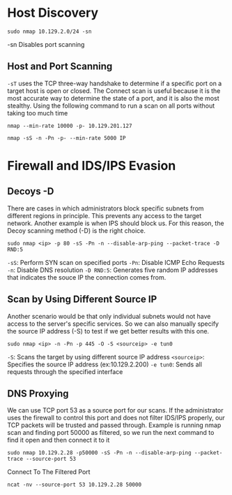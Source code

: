 # Host Discovery
```
sudo nmap 10.129.2.0/24 -sn
```
-sn Disables port scanning

## Host and Port Scanning
`-sT` uses the TCP three-way handshake to determine if a specific port on a target host is open or closed. The Connect scan is useful because it is the most accurate way to determine the state of a port, and it is also the most stealthy.
Using the following command to run a scan on all ports without taking too much time
```
nmap --min-rate 10000 -p- 10.129.201.127
```
```
nmap -sS -n -Pn -p- --min-rate 5000 IP
```
# Firewall and IDS/IPS Evasion
## Decoys -D
There are cases in which administrators block specific subnets from different regions in principle. This prevents any access to the target network. Another example is when IPS should block us. For this reason, the Decoy scanning method (-D) is the right choice.
```
sudo nmap <ip> -p 80 -sS -Pn -n --disable-arp-ping --packet-trace -D RND:5
```
`-sS`: Perform SYN scan on specified ports
`-Pn`: Disable ICMP Echo Requests
`-n`: Disable DNS resolution
`-D RND:5`: Generates five random IP addresses that indicates the souce IP the connection comes from.

## Scan by Using Different Source IP
Another scenario would be that only individual subnets would not have access to the server's specific services. So we can also manually specify the source IP address (-S) to test if we get better results with this one.
```
sudo nmap <ip> -n -Pn -p 445 -O -S <sourceip> -e tun0
```
`-S`: Scans the target by using different source IP address
`<sourceip>`: Specifies the source IP address (ex:10.129.2.200)
`-e tun0`: Sends all requests through the specified interface

## DNS Proxying
We can use TCP port 53 as a source port for our scans. If the administrator uses the firewall to control this port and does not filter IDS/IPS properly, our TCP packets will be trusted and passed through.
Example is running nmap scan and finding port 50000 as filtered, so we run the next command to find it open and then connect it to it
```
sudo nmap 10.129.2.28 -p50000 -sS -Pn -n --disable-arp-ping --packet-trace --source-port 53
```
Connect To The Filtered Port
```
ncat -nv --source-port 53 10.129.2.28 50000
```
